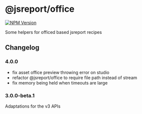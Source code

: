 # @jsreport/office
[![NPM Version](http://img.shields.io/npm/v/@jsreport/office.svg?style=flat-square)](https://npmjs.com/package/@jsreport/office)

Some helpers for officed based jsreport recipes

## Changelog

### 4.0.0

- fix asset office preview throwing error on studio
- refactor @jsreport/office to require file path instead of stream
- fix memory being held when timeouts are large

### 3.0.0-beta.1

Adaptations for the v3 APIs
